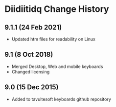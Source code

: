 Diidiitidq Change History
============================

9.1.1 (24 Feb 2021)
-------------------
* Updated htm files for readability on Linux

9.1 (8 Oct 2018)
-----------------
* Merged Desktop, Web and mobile keyboards
* Changed licensing

9.0 (15 Dec 2015)
-----------------

* Added to tavultesoft keyboards github repository
